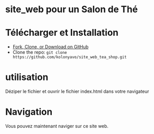 # site_web pour un Salon de Thé

# Télécharger et Installation
* [Fork, Clone, or Download on GitHub](https://github.com/StartBootstrap/startbootstrap-sb-admin)
* Clone the repo: `git clone https://github.com/kolonyavo/site_web_tea_shop.git`

# utilisation
Déziper le fichier et ouvrir le fichier index.html dans votre navigateur

# Navigation
Vous pouvez maintenant naviger sur ce site web.
